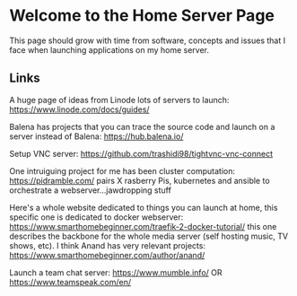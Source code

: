 # Welcome to the Home Server Page

This page should grow with time from software, concepts and issues that I face when launching applications on my home server.


## Links

A huge page of ideas from Linode lots of servers to launch: https://www.linode.com/docs/guides/

Balena has projects that you can trace the source code and launch on a server instead of Balena: https://hub.balena.io/

Setup VNC server: https://github.com/trashidi98/tightvnc-vnc-connect

One intruiguing project for me has been cluster computation: https://pidramble.com/ pairs X rasberry Pis, kubernetes and ansible to orchestrate a webserver...jawdropping stuff

Here's a whole website dedicated to things you can launch at home, this specific one is dedicated to docker webserver: https://www.smarthomebeginner.com/traefik-2-docker-tutorial/ this one describes the backbone for the whole media server (self hosting music, TV shows, etc). I think Anand has very relevant projects: https://www.smarthomebeginner.com/author/anand/

Launch a team chat server: https://www.mumble.info/ OR https://www.teamspeak.com/en/
